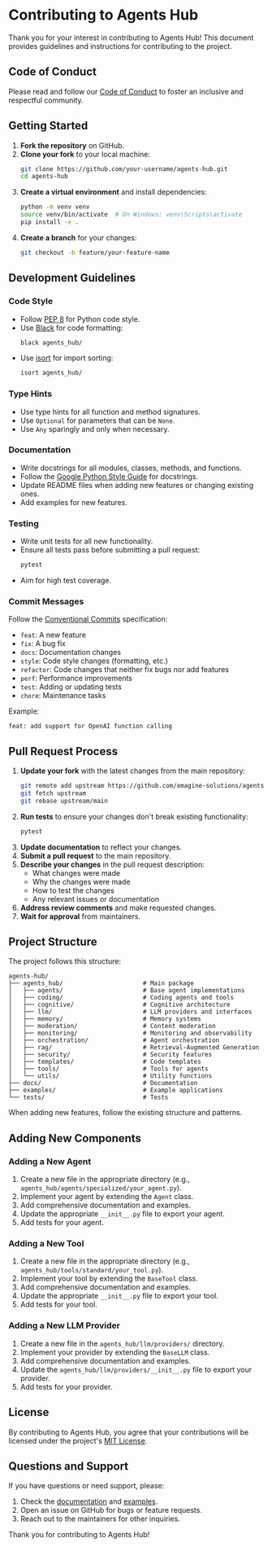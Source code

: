 # Contributing to Agents Hub

Thank you for your interest in contributing to Agents Hub! This document provides guidelines and instructions for contributing to the project.

## Code of Conduct

Please read and follow our [Code of Conduct](CODE_OF_CONDUCT.md) to foster an inclusive and respectful community.

## Getting Started

1. **Fork the repository** on GitHub.
2. **Clone your fork** to your local machine:
   ```bash
   git clone https://github.com/your-username/agents-hub.git
   cd agents-hub
   ```
3. **Create a virtual environment** and install dependencies:
   ```bash
   python -m venv venv
   source venv/bin/activate  # On Windows: venv\Scripts\activate
   pip install -e .
   ```
4. **Create a branch** for your changes:
   ```bash
   git checkout -b feature/your-feature-name
   ```

## Development Guidelines

### Code Style

- Follow [PEP 8](https://www.python.org/dev/peps/pep-0008/) for Python code style.
- Use [Black](https://black.readthedocs.io/) for code formatting:
  ```bash
  black agents_hub/
  ```
- Use [isort](https://pycqa.github.io/isort/) for import sorting:
  ```bash
  isort agents_hub/
  ```

### Type Hints

- Use type hints for all function and method signatures.
- Use `Optional` for parameters that can be `None`.
- Use `Any` sparingly and only when necessary.

### Documentation

- Write docstrings for all modules, classes, methods, and functions.
- Follow the [Google Python Style Guide](https://google.github.io/styleguide/pyguide.html#38-comments-and-docstrings) for docstrings.
- Update README files when adding new features or changing existing ones.
- Add examples for new features.

### Testing

- Write unit tests for all new functionality.
- Ensure all tests pass before submitting a pull request:
  ```bash
  pytest
  ```
- Aim for high test coverage.

### Commit Messages

Follow the [Conventional Commits](https://www.conventionalcommits.org/) specification:

- `feat`: A new feature
- `fix`: A bug fix
- `docs`: Documentation changes
- `style`: Code style changes (formatting, etc.)
- `refactor`: Code changes that neither fix bugs nor add features
- `perf`: Performance improvements
- `test`: Adding or updating tests
- `chore`: Maintenance tasks

Example:
```
feat: add support for OpenAI function calling
```

## Pull Request Process

1. **Update your fork** with the latest changes from the main repository:
   ```bash
   git remote add upstream https://github.com/emagine-solutions/agents-hub.git
   git fetch upstream
   git rebase upstream/main
   ```
2. **Run tests** to ensure your changes don't break existing functionality:
   ```bash
   pytest
   ```
3. **Update documentation** to reflect your changes.
4. **Submit a pull request** to the main repository.
5. **Describe your changes** in the pull request description:
   - What changes were made
   - Why the changes were made
   - How to test the changes
   - Any relevant issues or documentation
6. **Address review comments** and make requested changes.
7. **Wait for approval** from maintainers.

## Project Structure

The project follows this structure:

```
agents-hub/
├── agents_hub/                      # Main package
│   ├── agents/                      # Base agent implementations
│   ├── coding/                      # Coding agents and tools
│   ├── cognitive/                   # Cognitive architecture
│   ├── llm/                         # LLM providers and interfaces
│   ├── memory/                      # Memory systems
│   ├── moderation/                  # Content moderation
│   ├── monitoring/                  # Monitoring and observability
│   ├── orchestration/               # Agent orchestration
│   ├── rag/                         # Retrieval-Augmented Generation
│   ├── security/                    # Security features
│   ├── templates/                   # Code templates
│   ├── tools/                       # Tools for agents
│   └── utils/                       # Utility functions
├── docs/                            # Documentation
├── examples/                        # Example applications
└── tests/                           # Tests
```

When adding new features, follow the existing structure and patterns.

## Adding New Components

### Adding a New Agent

1. Create a new file in the appropriate directory (e.g., `agents_hub/agents/specialized/your_agent.py`).
2. Implement your agent by extending the `Agent` class.
3. Add comprehensive documentation and examples.
4. Update the appropriate `__init__.py` file to export your agent.
5. Add tests for your agent.

### Adding a New Tool

1. Create a new file in the appropriate directory (e.g., `agents_hub/tools/standard/your_tool.py`).
2. Implement your tool by extending the `BaseTool` class.
3. Add comprehensive documentation and examples.
4. Update the appropriate `__init__.py` file to export your tool.
5. Add tests for your tool.

### Adding a New LLM Provider

1. Create a new file in the `agents_hub/llm/providers/` directory.
2. Implement your provider by extending the `BaseLLM` class.
3. Add comprehensive documentation and examples.
4. Update the `agents_hub/llm/providers/__init__.py` file to export your provider.
5. Add tests for your provider.

## License

By contributing to Agents Hub, you agree that your contributions will be licensed under the project's [MIT License](LICENSE).

## Questions and Support

If you have questions or need support, please:

1. Check the [documentation](docs/) and [examples](examples/).
2. Open an issue on GitHub for bugs or feature requests.
3. Reach out to the maintainers for other inquiries.

Thank you for contributing to Agents Hub!
